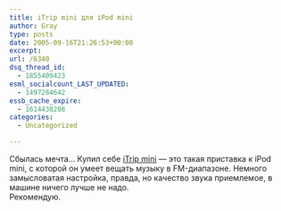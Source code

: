```yaml
---
title: iTrip mini для iPod mini
author: Gray
type: posts
date: 2005-09-16T21:26:53+00:00
excerpt:
url: /6340
dsq_thread_id:
  - 1855409423
esml_socialcount_LAST_UPDATED:
  - 1497284642
essb_cache_expire:
  - 1614438208
categories:
  - Uncategorized

---
```








Сбылась мечта&#8230; Купил себе <a href="http://www.griffintechnology.com/products/itrip_mini/index.php" target="_blank">iTrip mini</a> &#8212; это такая приставка к iPod mini, с которой он умеет вещать музыку в FM-диапазоне. Немного замысловатая настройка, правда, но качество звука приемлемое, в машине ничего лучше не надо.  
Рекомендую.